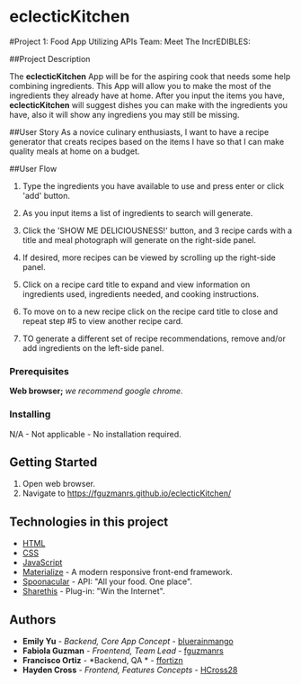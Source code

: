# eclecticKitchen
#Project 1: Food App Utilizing APIs
Team: Meet The IncrEDIBLES:

##Project Description

The **eclecticKitchen** App will be for the aspiring cook that needs some help combining ingredients.
This App will allow you to make the most of the ingredients they already have at home.
After you input the items you have, **eclecticKitchen** will suggest dishes you can make with the ingredients you have, also it will show any ingrediens you may still be missing. 

##User Story
As a novice culinary enthusiasts, I want to have a recipe generator that creats recipes based on the items I have so that I can make quality meals at home on a budget.

##User Flow

1. Type the ingredients you have available to use and press enter or click 'add' button.

2. As you input items a list of ingredients to search will generate.

3. Click the 'SHOW ME DELICIOUSNESS!' button, and 3 recipe cards with a title and meal photograph will generate on the right-side panel.

4. If desired, more recipes can be viewed by scrolling up the right-side panel.

5. Click on a recipe card title to expand and view information on ingredients used, ingredients needed, and cooking instructions.

6. To move on to a new recipe click on the recipe card title to close and repeat step #5 to view another recipe card.

7. TO generate a different set of recipe recommendations, remove and/or add ingredients on the left-side panel.

### Prerequisites
**Web browser;** *we recommend google chrome.*

### Installing
N/A - Not applicable - No installation required.

## Getting Started
1. Open web browser.
2. Navigate to https://fguzmanrs.github.io/eclecticKitchen/

## Technologies in this project
* [HTML](https://www.w3.org/html/)
* [CSS](https://www.w3.org/Style/CSS/Overview.en.html)
* [JavaScript](https://www.javascript.com/)
* [Materialize](https://materializecss.com/) - A modern responsive front-end framework.
* [Spoonacular](https://spoonacular.com/) - API: "All your food. One place".
* [Sharethis](https://sharethis.com/) - Plug-in: "Win the Internet".

## Authors
* **Emily Yu** - *Backend, Core App Concept* - [bluerainmango](https://github.com/bluerainmango)
* **Fabiola Guzman** - *Froentend, Team Lead* - [fguzmanrs](https://github.com/fguzmanrs)
* **Francisco Ortiz** - *Backend, QA * - [ffortizn](https://github.com/ffortizn)
* **Hayden Cross** - *Frontend, Features Concepts* - [HCross28](https://github.com/HCross28)

